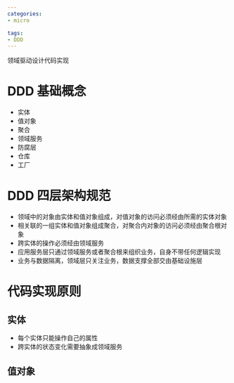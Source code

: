 ```yaml
---
categories:
- micro

tags:
- DDD
---
```


领域驱动设计代码实现
<!--more-->


# DDD 基础概念
* 实体
* 值对象
* 聚合
* 领域服务
* 防腐层
* 仓库
* 工厂

# DDD 四层架构规范
* 领域中的对象由实体和值对象组成，对值对象的访问必须经由所需的实体对象
* 相关联的一组实体和值对象组成聚合，对聚合内对象的访问必须经由聚合根对象
* 跨实体的操作必须经由领域服务
* 应用服务层只通过领域服务或者聚合根来组织业务，自身不带任何逻辑实现
* 业务与数据隔离，领域层只关注业务，数据支撑全部交由基础设施层


# 代码实现原则



## 实体
* 每个实体只能操作自己的属性
* 跨实体的状态变化需要抽象成领域服务

## 值对象


